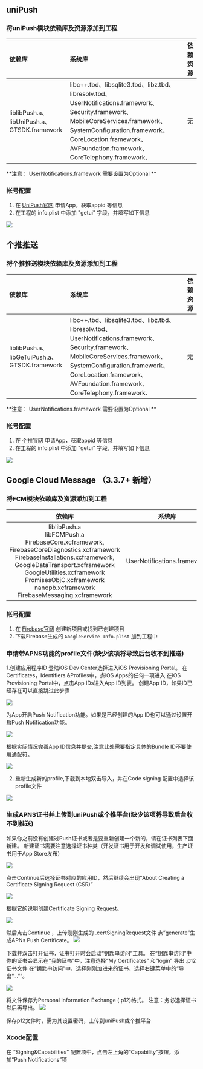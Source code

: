 ## uniPush
### 将uniPush模块依赖库及资源添加到工程

|依赖库|系统库|依赖资源|
|:--|:--|:--|
|liblibPush.a、libUniPush.a、GTSDK.framework|libc++.tbd、libsqlite3.tbd、libz.tbd、libresolv.tbd、UserNotifications.framework、Security.framework、MobileCoreServices.framework、SystemConfiguration.framework、CoreLocation.framework、AVFoundation.framework、CoreTelephony.framework、|无|

**注意： UserNotifications.framework 需要设置为Optional **

### 帐号配置
1. 在 [UniPush官网](https://dev.dcloud.net.cn/uni/push) 申请App，获取appid 等信息
2. 在工程的 info.plist 中添加 "getui" 字段，并填写如下信息

![](https://img.cdn.aliyun.dcloud.net.cn/nativedocs/5SDKiOS/push/28612.png)


## 个推推送

### 将个推推送模块依赖库及资源添加到工程

|依赖库|系统库|依赖资源|
|:--|:--|:--|
|liblibPush.a、libGeTuiPush.a、GTSDK.framework|libc++.tbd、libsqlite3.tbd、libz.tbd、libresolv.tbd、UserNotifications.framework、Security.framework、MobileCoreServices.framework、SystemConfiguration.framework、CoreLocation.framework、AVFoundation.framework、CoreTelephony.framework、|无|

**注意： UserNotifications.framework 需要设置为Optional **

### 帐号配置
1. 在 [个推官网](https://dev.getui.com/) 申请App，获取appid 等信息
2. 在工程的 info.plist 中添加 "getui" 字段，并填写如下信息

![](https://img.cdn.aliyun.dcloud.net.cn/nativedocs/5SDKiOS/push/28612.png)


## Google Cloud Message （3.3.7+ 新增）
### 将FCM模块依赖库及资源添加到工程


|依赖库|系统库|依赖资源|
|:--:|:--:|:--:|
|liblibPush.a<br>libFCMPush.a<br>FirebaseCore.xcframework,<br>FirebaseCoreDiagnostics.xcframework<br>FirebaseInstallations.xcframework,<br>GoogleDataTransport.xcframework<br>GoogleUtilities.xcframework<br>PromisesObjC.xcframework<br>nanopb.xcframework<br>FirebaseMessaging.xcframework|UserNotifications.framework|GoogleService-Info.plist|



### 帐号配置
1. 在 [Firebase官网](https://firebase.google.com/) 创建新项目或找到已创建项目
2. 下载Firebase生成的 `GoogleService-Info.plist` 加到工程中



<!-- 
 ## 小米推送配置
注: Linker Flags、framework添加方法参考该[文档](/AppDocs/usemodule/iOSModuleConfig/common.md)
1. 依次添加下列Linker Flags:-lXiaomiPush,-lMiPushSDK
2. 添加下列framework:libresolv.dylib, libxml2.dylib,libz.dylib,SystemConfiguration.framework,MobileCoreServices.framework,CFNetwork.framework,CoreTelephony.framework,

### 帐号配置
1.首先到小米申请appkey等信息,查看该[文档](http://ask.dcloud.net.cn/article/34)

2.打开info.plist，找到"MiSDKAppID"项，填入自己小米推送帐号的的APPID，如果没有该项，按照图中的格式创建
找到"MiSDKAppKey"项，填入自己小米推送帐号的的appKey，如果没有该项，按照图中的格式创建

3 小米推送调试/发布时需要设置不同的MiSDKRun值 调试证书对应值设置为“debug”，生产证书对应值设置为“online”，可参考[小米推送文档](https://dev.mi.com/console/doc/detail?pId=98#_1_1)

![](https://img.cdn.aliyun.dcloud.net.cn/nativedocs/5SDKiOS/push/28604.jpeg)
 -->
### 申请带APNS功能的profile文件(缺少该项将导致后台收不到推送)
1.创建应用程序ID
登陆iOS Dev Center选择进入iOS Provisioning Portal。
在Certificates，Identifiers &Profiles中，点iOS Apps的任何一项进入
在iOS Provisioning Portal中，点击App IDs进入App ID列表。
创建App ID，如果ID已经存在可以直接跳过此步骤

![](https://img.cdn.aliyun.dcloud.net.cn/nativedocs/5SDKiOS/push/28610.png)

为App开启Push Notification功能。如果是已经创建的App ID也可以通过设置开启Push Notification功能。

![](https://img.cdn.aliyun.dcloud.net.cn/nativedocs/5SDKiOS/push/28609.png)

根据实际情况完善App ID信息并提交,注意此处需要指定具体的Bundle ID不要使用通配符。

![](https://img.cdn.aliyun.dcloud.net.cn/nativedocs/5SDKiOS/push/28607.png)

2.  重新生成新的profile,下载到本地双击导入，并在Code signing 配置中选择该profile文件

![](https://img.cdn.aliyun.dcloud.net.cn/nativedocs/5SDKiOS/push/28605.png)


### 生成APNS证书并上传到uniPush或个推平台(缺少该项将导致后台收不到推送)
 如果你之前没有创建过Push证书或者是要重新创建一个新的，请在证书列表下面新建。 
新建证书需要注意选择证书种类（开发证书用于开发和调试使用，生产证书用于App Store发布）

![](https://img.cdn.aliyun.dcloud.net.cn/nativedocs/5SDKiOS/push/28608.png)

点击Continue后选择证书对应的应用ID，然后继续会出现“About Creating a Certificate Signing Request (CSR)”

![](https://img.cdn.aliyun.dcloud.net.cn/nativedocs/5SDKiOS/push/28603.png)


根据它的说明创建Certificate Signing Request。

![](https://img.cdn.aliyun.dcloud.net.cn/nativedocs/5SDKiOS/push/28611.png)


然后点击Continue ，上传刚刚生成的 .certSigningRequest文件 点”generate”生成APNs Push Certificate。
![](https://img.cdn.aliyun.dcloud.net.cn/nativedocs/5SDKiOS/push/28606.png)


下载并双击打开证书，证书打开时会启动“钥匙串访问”工具。 
在“钥匙串访问”中你的证书会显示在“我的证书”中，注意选择“My Certificates” 和”login”
导出 .p12证书文件
在“钥匙串访问”中，选择刚刚加进来的证书，选择右键菜单中的“导出“...””。

![](https://img.cdn.aliyun.dcloud.net.cn/nativedocs/5SDKiOS/push/28602.jpg)

将文件保存为Personal Information Exchange (.p12)格式。
注意：务必选择证书然后再导出。
![](https://img.cdn.aliyun.dcloud.net.cn/nativedocs/5SDKiOS/push/28613.png)

保存p12文件时，需为其设置密码，上传到uniPush或个推平台

### Xcode配置
在 “Signing&Capabilities” 配置项中，点击左上角的“Capability”按钮，添加“Push Notifications”项


<!-- 
**uniPush使用指南：http://ask.dcloud.net.cn/article/35622** 
-->


